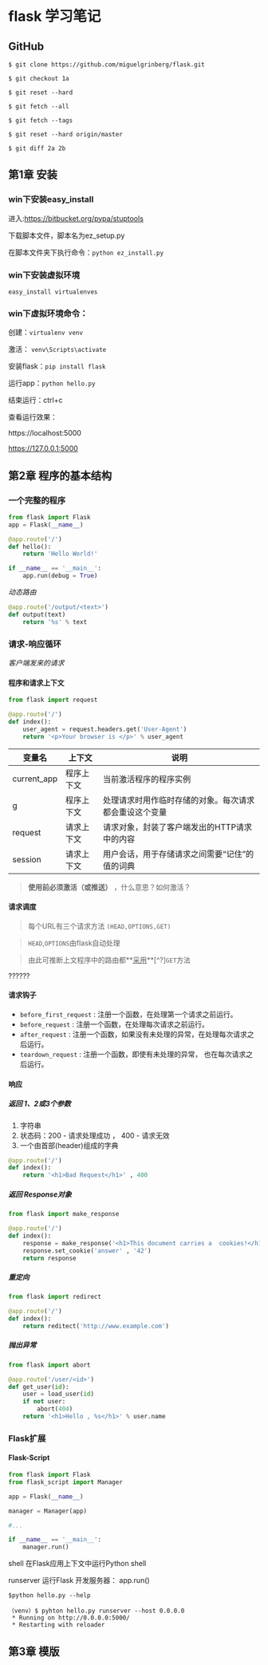 # flask 学习笔记



## GitHub

`$ git clone https://github.com/miguelgrinberg/flask.git`

`$ git checkout 1a`

`$ git reset --hard`



`$ git fetch --all`

`$ git fetch --tags`

`$ git reset --hard origin/master`



`$ git diff 2a 2b`



## 第1章 安装

### win下安装easy_install

进入:https://bitbucket.org/pypa/stuptools

下载脚本文件，脚本名为ez_setup.py

在脚本文件夹下执行命令：`python ez_install.py`

### win下安装虚拟环境

`easy_install virtualenves`

### win下虚拟环境命令：

创建：`virtualenv venv`

激活： `venv\Scripts\activate`

安装flask：`pip install flask`

运行app：`python hello.py`

结束运行：ctrl+c



查看运行效果： 	

https://localhost:5000 	

https://127.0.0.1:5000





## 第2章 程序的基本结构

### 一个完整的程序

```python
from flask import Flask
app = Flask(__name__)

@app.route('/')
def hello():
    return 'Hello World!'

if __name__ == '__main__':
	app.run(debug = True)
```

*动态路由*

```python
@app.route('/output/<text>')
def output(text)
	return '%s' % text 	
```



### 请求-响应循环

*客户端发来的请求*



#### 程序和请求上下文

```python
from flask import request

@app.route('/')
def index():
    user_agent = request.headers.get('User-Agent')
    return '<p>Your browser is </p>' % user_agent
```

| 变量名         | 上下文   | 说明                          |
| ----------- | ----- | --------------------------- |
| current_app | 程序上下文 | 当前激活程序的程序实例                 |
| g           | 程序上下文 | 处理请求时用作临时存储的对象。每次请求都会重设这个变量 |
| request     | 请求上下文 | 请求对象，封装了客户端发出的HTTP请求中的内容    |
| session     | 请求上下文 | 用户会话，用于存储请求之间需要“记住”的值的词典    |

> **使用前必须激活（或推送）** ，什么意思？如何激活？



#### 请求调度

> 每个URL有三个请求方法 `(HEAD,OPTIONS,GET)`  

> `HEAD`,`OPTIONS`由flask自动处理

> 由此可推断上文程序中的路由都**<u>采用</u>**[^?]`GET`方法

??????



#### 请求钩子

- `before_first_request` : 注册一个函数，在处理第一个请求之前运行。
- `before_request` : 注册一个函数，在处理每次请求之前运行。
- `after_request` : 注册一个函数，如果没有未处理的异常，在处理每次请求之后运行。
- `teardown_request` : 注册一个函数，即使有未处理的异常， 也在每次请求之后运行。

#### 响应

##### 返回 1、2或3个参数

1. 字符串
2. 状态码：200 - 请求处理成功 ， 400 - 请求无效
3. 一个由首部(header)组成的字典

```python
@app.route('/')
def index():
    return '<h1>Bad Request</h1>' , 400
```



##### 返回 Response对象

```python
from flask import make_response

@app.route('/')
def index():
    response = make_response('<h1>This document carries a  cookies!</h1>')
    response.set_cookie('answer' , '42')
    return response
```



##### 重定向

```python
from flask import redirect

@app.route('/')
def index():
    return reditect('http://www.example.com')
```



##### 抛出异常

```python
from flask import abort

@app.route('/user/<id>')
def get_user(id):
    user = load_user(id)
    if not user:
        abort(404)
    return '<h1>Hello , %s</h1>' % user.name
```





### Flask扩展

#### Flask-Script

```python
from flask import Flask
from flask_script import Manager

app = Flask(__name__)

manager = Manager(app)

#...

if __name__ == '__main__':
    manager.run()
```



shell		在Flask应用上下文中运行Python shell

runserver	运行Flask 开发服务器： app.run()



`$python hello.py --help`

```
（venv）$ pyhton hello.py runserver --host 0.0.0.0
 * Running on http://0.0.0.0:5000/
 * Restarting with reloader
```



## 第3章 模版